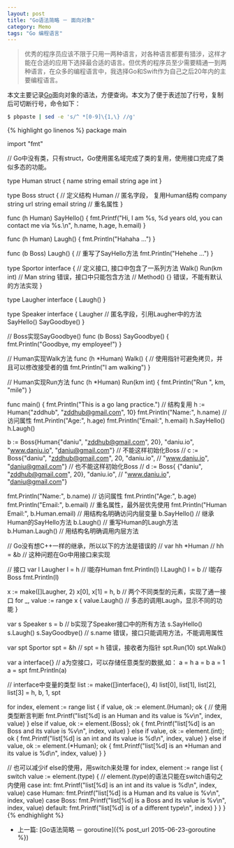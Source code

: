 ```yaml
---
layout: post
title: "Go语法简略 － 面向对象"
category: Memo
tags: "Go 编程语言"
---
```


> 优秀的程序员应该不限于只用一两种语言，对各种语言都要有猎涉，这样才能在合适的应用下选择最合适的语言。但优秀的程序员至少需要精通一到两种语言，在众多的编程语言中，我选择Go和Swift作为自己之后20年内的主要编程语言。

本文主要记录[Go](https://golang.org/)面向对象的语法，方便查询。本文为了便于表述加了行号，复制后可切断行号，命令如下：

```sh
$ pbpaste | sed -e 's/^ *[0-9]\{1,\} //g'
```

{% highlight go linenos %}
package main

import "fmt"

// Go中没有类，只有struct，Go使用匿名域完成了类的复用，使用接口完成了类似多态的功能。

type Human struct {
  name  string
  email string
  age   int
}

type Boss struct { // 定义结构
  Human   // 匿名字段， 复用Human结构
  company string
  url     string
  email   string // 重名属性
}

func (h Human) SayHello() {
  fmt.Printf("Hi, I am %s, %d years old, you can contact me via %s.\n", h.name, h.age, h.email)
}

func (h Human) Laugh() {
  fmt.Println("Hahaha ...")
}

func (b Boss) Laugh() { // 重写了SayHello方法
  fmt.Println("Hehehe ...")
}

type Sportor interface { // 定义接口, 接口中包含了一系列方法
  Walk()
  Run(km int)
  // Man string 错误，接口中只能包含方法
  // Method() {} 错误，不能有默认的方法实现
}

type Laugher interface {
  Laugh()
}

type Speaker interface {
  Laugher // 匿名字段，引用Laugher中的方法
  SayHello()
  SayGoodbye()
}

// Boss实现SayGoodbye()
func (b Boss) SayGoodbye() {
  fmt.Println("Goodbye, my employee!")
}

// Human实现Walk方法
func (h *Human) Walk() { // 使用指针可避免拷贝，并且可以修改接受者的值
  fmt.Println("I am walking")
}

// Human实现Run方法
func (h *Human) Run(km int) {
  fmt.Println("Run ", km, "mile")
}

func main() {
  fmt.Println("This is a go lang practice.")
  // 结构复用
  h := Human{"zddhub", "zddhub@gmail.com", 10}
  fmt.Println("Name:", h.name) // 访问属性
  fmt.Println("Age:", h.age)
  fmt.Println("Email:", h.email)
  h.SayHello()
  h.Laugh()

  b := Boss{Human{"daniu", "zddhub@gmail.com", 20}, "daniu.io",
    "www.daniu.io", "daniu@gmail.com"}
  // 不能这样初始化Boss
  // c := Boss{"daniu", "zddhub@gmail.com", 20, "daniu.io",
  //  "www.daniu.io", "daniu@gmail.com"}
  // 也不能这样初始化Boss
  // d := Boss{ {"daniu", "zddhub@gmail.com", 20}, "daniu.io",
  //  "www.daniu.io", "daniu@gmail.com"}

  fmt.Println("Name:", b.name) // 访问属性
  fmt.Println("Age:", b.age)
  fmt.Println("Email:", b.email)             // 重名属性，最外层优先使用
  fmt.Println("Human Email:", b.Human.email) // 用结构名明确访问内层变量
  b.SayHello()                               // 继承Human的SayHello方法
  b.Laugh()                                  // 重写Human的Laugh方法
  b.Human.Laugh()                            // 用结构名明确调用内层方法

  // Go没有想C++一样的继承，所以以下的方法是错误的
  // var hh *Human
  // hh = &b
  // 这种问题在Go中用接口来实现

  // 接口
  var l Laugher
  l = h // l能存Human
  fmt.Println(l)
  l.Laugh()
  l = b // l能存Boss
  fmt.Println(l)

  x := make([]Laugher, 2)
  x[0], x[1] = h, b // 两个不同类型的元素，实现了通一接口
  for _, value := range x {
    value.Laugh() // 多态的调用Laugh，显示不同的功能
  }

  var s Speaker
  s = b // b实现了Speaker接口中的所有方法
  s.SayHello()
  s.Laugh()
  s.SayGoodbye()
  // s.name 错误，接口只能调用方法，不能调用属性

  var spt Sportor
  spt = &h
  // spt = h 错误，接收者为指针
  spt.Run(10)
  spt.Walk()

  var a interface{} // a为空接口，可以存储任意类型的数据,如：
  a = h
  a = b
  a = 1
  a = spt
  fmt.Println(a)

  // interface中变量的类型
  list := make([]interface{}, 4)
  list[0], list[1], list[2], list[3] = h, b, 1, spt

  for index, element := range list {
    if value, ok := element.(Human); ok { // 使用类型断言判断
      fmt.Printf("list[%d] is an Human and its value is %v\n", index, value)
    } else if value, ok := element.(Boss); ok {
      fmt.Printf("list[%d] is an Boss and its value is %v\n", index, value)
    } else if value, ok := element.(int); ok {
      fmt.Printf("list[%d] is an int and its value is %d\n", index, value)
    } else if value, ok := element.(*Human); ok {
      fmt.Printf("list[%d] is an *Human and its value is %d\n", index, value)
    }
  }

  // 也可以减少if else的使用，用switch来处理
  for index, element := range list {
    switch value := element.(type) { // element.(type)的语法只能在switch语句之内使用
    case int:
      fmt.Printf("list[%d] is an int and its value is %d\n", index, value)
    case Human:
      fmt.Printf("list[%d] is a Human and its value is %v\n", index, value)
    case Boss:
      fmt.Printf("list[%d] is a Boss and its value is %v\n", index, value)
    default:
      fmt.Printf("list[%d] is of a different type\n", index)
    }
  }
}
{% endhighlight %}

* 上一篇: [Go语法简略 － goroutine]({% post_url 2015-06-23-goroutine %})
